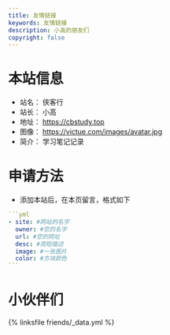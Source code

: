 ```yaml
---
title: 友情链接
keywords: 友情链接
description: 小高的朋友们
copyright: false
---
```


# 本站信息
- 站名： 侠客行
- 站长： 小高
- 地址： https://cbstudy.top
- 图像： https://victue.com/images/avatar.jpg
- 简介： 学习笔记记录

# 申请方法
- 添加本站后，在本页留言，格式如下

~~~yml
```yml
- site: #网站的名字
  owner: #您的名字
  url: #您的网址
  desc: #简短描述
  image: #一张图片
  color: #方块颜色
```
~~~

# 小伙伴们
{% linksfile friends/_data.yml %}

